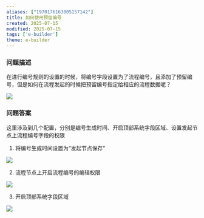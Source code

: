 ```yaml
---
aliases: ["1970176163005157142"]
title: 如何使用预留编号
created: 2025-07-15
modified: 2025-07-15
tags: ['e-builder']
theme: e-builder
---
```


### 问题描述

在进行编号规则的设置的时候，将编号字段设置为了流程编号，且添加了预留编号，但是如何在流程发起的时候把预留编号指定给相应的流程数据呢？

![](a4f5028dbd3ead01bd303bc3887b6c25.jpg)

### 问题答案

这里涉及到几个配置，分别是编号生成时间、开启顶部系统字段区域、设置发起节点上流程编号字段的权限

1. 将编号生成时间设置为“发起节点保存”

![](81f55ac61424ebfcc9a4e0a91a38e4db.jpg)

2. 流程节点上开启流程编号的编辑权限

![](13b06caba19da4d1e539e0a2c8cd06ca.jpg)

3. 开启顶部系统字段区域

![](02dc5c8b35b17eb70d5bdd862031999e.jpg)